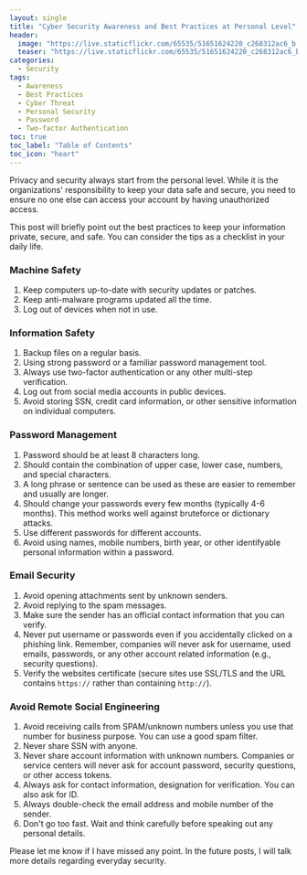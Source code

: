 ```yaml
---
layout: single
title: "Cyber Security Awareness and Best Practices at Personal Level"
header:
  image: "https://live.staticflickr.com/65535/51651624220_c268312ac6_b.jpg"
  teaser: "https://live.staticflickr.com/65535/51651624220_c268312ac6_b.jpg"
categories:
  - Security
tags:
  - Awareness
  - Best Practices
  - Cyber Threat
  - Personal Security
  - Password
  - Two-factor Authentication
toc: true
toc_label: "Table of Contents"
toc_icon: "heart"
---
```




Privacy and security always start from the personal level. While it is the organizations' responsibility to keep your data safe and secure, you need to ensure no one else can access your account by having unauthorized access.

This post will briefly point out the best practices to keep your information private, secure, and safe. You can consider the tips as a checklist in your daily life.

### Machine Safety
1. Keep computers up-to-date with security updates or patches.
2. Keep anti-malware programs updated all the time.
3. Log out of devices when not in use.

### Information Safety
1. Backup files on a regular basis.
2. Using strong password or a familiar password management tool.
3. Always use two-factor authentication or any other multi-step verification.
4. Log out from social media accounts in public devices.
5. Avoid storing SSN, credit card information, or other sensitive information on individual computers.


### Password Management
1. Password should be at least 8 characters long.
2. Should contain the combination of upper case, lower case, numbers, and special characters.
3. A long phrase or sentence can be used as these are easier to remember and usually are longer.
4. Should change your passwords every few months (typically 4-6 months). This method works well against bruteforce or dictionary attacks.
5. Use different passwords for different accounts.
6. Avoid using names, mobile numbers, birth year, or other identifyable personal information within a password.


### Email Security
1. Avoid opening attachments sent by unknown senders.
2. Avoid replying to the spam messages.
3. Make sure the sender has an official contact information that you can verify.
4. Never put username or passwords even if you accidentally clicked on a phishing link. Remember, companies will never ask for username, used emails, passwords, or any other account related information (e.g., security questions).
5. Verify the websites certificate (secure sites use SSL/TLS and the URL contains `https://` rather than containing `http://`).


### Avoid Remote Social Engineering
1. Avoid receiving calls from SPAM/unknown numbers unless you use that number for business purpose. You can use a good spam filter.
2. Never share SSN with anyone.
3.  Never share account information with unknown numbers. Companies or service centers will never ask for account password, security questions, or other access tokens.
4. Always ask for contact information, designation for verification. You can also ask for ID.
5. Always double-check the email address and mobile number of the sender.
6. Don't go too fast. Wait and think carefully before speaking out any personal details.

Please let me know if I have missed any point. In the future posts, I will talk more details regarding everyday security.
<!--stackedit_data:
eyJoaXN0b3J5IjpbNDAyMjMzOThdfQ==
-->